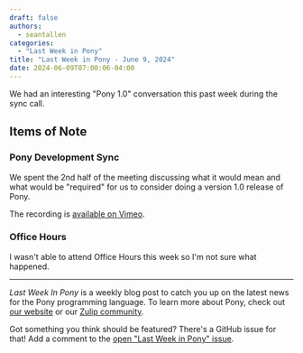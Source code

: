 ```yaml
---
draft: false
authors:
  - seantallen
categories:
  - "Last Week in Pony"
title: "Last Week in Pony - June 9, 2024"
date: 2024-06-09T07:00:06-04:00
---
```


We had an interesting "Pony 1.0" conversation this past week during the sync call.

<!-- more -->

## Items of Note

### Pony Development Sync

We spent the 2nd half of the meeting discussing what it would mean and what would be "required" for us to consider doing a version 1.0 release of Pony.

The recording is [available on Vimeo](https://vimeo.com/953763146).

### Office Hours

I wasn't able to attend Office Hours this week so I'm not sure what happened.

---

_Last Week In Pony_ is a weekly blog post to catch you up on the latest news for the Pony programming language. To learn more about Pony, check out [our website](https://ponylang.io) or our [Zulip community](https://ponylang.zulipchat.com).

Got something you think should be featured? There's a GitHub issue for that! Add a comment to the [open "Last Week in Pony" issue](https://github.com/ponylang/ponylang.github.io/issues?q=is%3Aissue+is%3Aopen+label%3Alast-week-in-pony).
